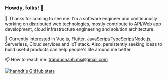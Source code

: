 ### Howdy, folks! 👋

🌱 Thanks for coming to see me. I'm a software engineer and continuously working on distributed web technologies, mostly contribute to API/Web app development, cloud infrastructure engineering and solution architecture.

💬 Currently interested in Vue.js, Flutter, JavaScript/TypeScript/Node.js, Serverless, Cloud services and IoT stack. Also, persistently seeking ideas to build useful products can help people's life around me better.

📫 How to reach me: tranduchanh.ms@gmail.com

[![hanhdt's GitHub stats](https://github-readme-stats.vercel.app/api?username=hanhdt&theme=dracula&show_icons=true&count_private=true)](https://github.com/hanhdt/hanhdt/blob/main/README.md)

